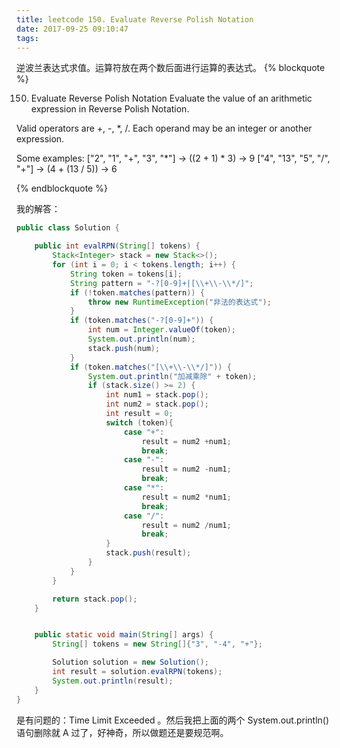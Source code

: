 ```yaml
---
title: leetcode 150. Evaluate Reverse Polish Notation
date: 2017-09-25 09:10:47
tags:
---
```


逆波兰表达式求值。运算符放在两个数后面进行运算的表达式。
{% blockquote %}

150. Evaluate Reverse Polish Notation
Evaluate the value of an arithmetic expression in Reverse Polish Notation.

Valid operators are +, -, *, /. Each operand may be an integer or another expression.

Some examples:
  ["2", "1", "+", "3", "*"] -> ((2 + 1) * 3) -> 9
  ["4", "13", "5", "/", "+"] -> (4 + (13 / 5)) -> 6

{% endblockquote %}


我的解答：
```java
public class Solution {

    public int evalRPN(String[] tokens) {
        Stack<Integer> stack = new Stack<>();
        for (int i = 0; i < tokens.length; i++) {
            String token = tokens[i];
            String pattern = "-?[0-9]+|[\\+\\-\\*/]";
            if (!token.matches(pattern)) {
                throw new RuntimeException("非法的表达式");
            }
            if (token.matches("-?[0-9]+")) {
                int num = Integer.valueOf(token);
                System.out.println(num);
                stack.push(num);
            }
            if (token.matches("[\\+\\-\\*/]")) {
                System.out.println("加减乘除" + token);
                if (stack.size() >= 2) {
                    int num1 = stack.pop();
                    int num2 = stack.pop();
                    int result = 0;
                    switch (token){
                        case "+":
                            result = num2 +num1;
                            break;
                        case "-":
                            result = num2 -num1;
                            break;
                        case "*":
                            result = num2 *num1;
                            break;
                        case "/":
                            result = num2 /num1;
                            break;
                    }
                    stack.push(result);
                }
            }
        }

        return stack.pop();
    }


    public static void main(String[] args) {
        String[] tokens = new String[]{"3", "-4", "+"};

        Solution solution = new Solution();
        int result = solution.evalRPN(tokens);
        System.out.println(result);
    }
}
```

是有问题的：Time Limit Exceeded 。然后我把上面的两个 System.out.println() 语句删除就 A 过了，好神奇，所以做题还是要规范啊。